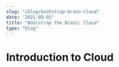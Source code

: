 ```yaml
---
slug: "/blog/bootstrap-brain-cloud"
date: "2021-09-01"
title: "Bootstrap the Brain: Cloud"
type: "blog"
---
```


# Introduction to Cloud